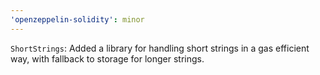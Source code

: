 ```yaml
---
'openzeppelin-solidity': minor
---
```


`ShortStrings`: Added a library for handling short strings in a gas efficient way, with fallback to storage for longer strings.
